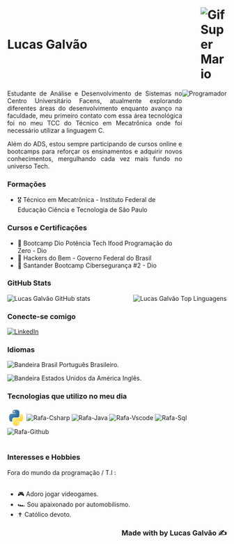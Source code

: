 <h1 style="display: flex; align-items: center; justify-content: space-between;">
    <span>Lucas Galvão</span>
    <img alt="Gif Super Mario" width="60px" src="https://i.pinimg.com/originals/19/29/ca/1929ca7713e7b8242c7af1ba50c5c00e.gif">
</h1>


<img align="right" alt="Programador" height="380" src="https://img.freepik.com/free-vector/code-typing-concept-illustration_114360-3581.jpg?w=740&t=st=1702675153~exp=1702675753~hmac=58af2c269b1ea4e352930504100dc5b6f612be0cd6aa40f937f1c515e2b9341e">


<p align="justify">Estudante de Análise e Desenvolvimento de Sistemas no Centro Universitário Facens, atualmente explorando diferentes áreas do desenvolvimento enquanto avanço na faculdade, meu primeiro contato com essa área tecnológica foi no meu TCC do Técnico em Mecatrônica onde foi necessário utilizar a linguagem C. 
</p>


<p align="justify">Além do ADS, estou sempre participando de cursos online e bootcamps para reforçar os ensinamentos e adquirir novos conhecimentos, mergulhando cada vez mais fundo no universo Tech.
</p>


<h3 align="left">Formações</h3>
<ul>
    <li>🎖️ Técnico em Mecatrônica - Instituto Federal de Educação Ciência e Tecnologia de São Paulo</li>
</ul>


<h3 align="left">Cursos e Certificações</h3>
<ul>
    <li>📖 Bootcamp Dio Potência Tech Ifood Programação do Zero - Dio</li>
    <li>📖 Hackers do Bem - Governo Federal do Brasil</li>
    <li>📖 Santander Bootcamp Cibersegurança #2 - Dio</li>
</ul>


<h3 align="left">GitHub Stats</h3>

<div style="display: flex; justify-content: space-between;">
    <img src="https://github-readme-stats.vercel.app/api?username=lucasgalvao111&show_icons=true&theme=merko" alt="Lucas Galvão GitHub stats" style="margin-right: 10px;"/>
    <img src="https://github-readme-stats.vercel.app/api/top-langs/?username=lucasgalvao111&layout=compact&theme=merko" alt="Lucas Galvão Top Linguagens"/>
</div>


<h3 align="left">Conecte-se comigo</h3>

[![LinkedIn](https://img.shields.io/badge/-LinkedIn-0077B5?style=for-the-badge&logo=linkedin&logoColor=FFFFFF&color=0077B5)](https://www.linkedin.com/in/lucasgalv%C3%A3o)


<h3 align="left">Idiomas</h3>
<p align="justify">
    <img alt="Bandeira Brasil" width="40" src="https://images.emojiterra.com/twitter/v14.0/512px/1f1e7-1f1f7.png"> Português Brasileiro.
</p>

<p align="justify">
    <img alt="Bandeira Estados Unidos da América" width="40" src="https://images.emojiterra.com/twitter/v14.0/512px/1f1fa-1f1f8.png"> Inglês.
</p>


<h3 align="left">Tecnologias que utilizo no meu dia</h3>
<div style="display: inline_block">
  <img align="center" alt="Rafa-Python" height="45" width="40" src="https://raw.githubusercontent.com/devicons/devicon/master/icons/python/python-original.svg">
  <img align="center" alt="Rafa-Csharp" height="45" width="40" src="https://cdn.jsdelivr.net/gh/devicons/devicon/icons/c/c-original.svg">
  <img align="center" alt="Rafa-Java" height="45" width="40" src="https://cdn.jsdelivr.net/gh/devicons/devicon@latest/icons/java/java-original-wordmark.svg">
  <img align="center" alt="Rafa-Vscode" height="45" width="40" src="https://cdn.jsdelivr.net/gh/devicons/devicon@latest/icons/vscode/vscode-original.svg">
  <img align="center" alt="Rafa-Sql" height="45" width="40" src="https://cdn.jsdelivr.net/gh/devicons/devicon@latest/icons/azuresqldatabase/azuresqldatabase-original.svg">
  <img align="center" alt="Rafa-Github" height="45" width="40" src="https://cdn.jsdelivr.net/gh/devicons/devicon@latest/icons/github/github-original.svg">
</div>
<br>


<h3 align="left">Interesses e Hobbies</h3>
Fora do mundo da programação / T.I :<br><br>

<ul>
    <li>🎮 Adoro jogar videogames.</li>
    <li>🏎️ Sou apaixonado por automobilismo.</li>
    <li>✝️ Católico devoto.</li>
</ul>


<h3 align="right">Made with by Lucas Galvão ✍️</h3>
